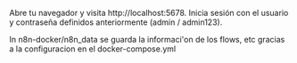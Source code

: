 Abre tu navegador y visita http://localhost:5678.
Inicia sesión con el usuario y contraseña definidos anteriormente (admin / admin123).

In n8n-docker/n8n_data se guarda la informaci'on de los flows, etc gracias a la configuracion en el docker-compose.yml
